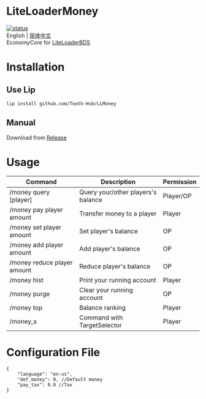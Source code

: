 # LiteLoaderMoney
[![status](https://img.shields.io/github/actions/workflow/status/LiteLDev/LLMoney/build-cmake.yml?style=for-the-badge)]("https://github.com/LiteLDev/LLMoney/actions")  
English | [简体中文](README_zh-cn.md)  
EconomyCore for [LiteLoaderBDS](https://github.com/LiteLDev/LiteLoaderBDS)

# Installation

## Use Lip

```bash
lip install github.com/Tooth-Hub/LLMoney
```

## Manual

Download from [Release](https://github.com/LiteLDev/LLMoney/releases)

# Usage

| Command                     | Description                        | Permission |
|-----------------------------|------------------------------------|------------|
| /money query [player]       | Query your/other players's balance | Player/OP  |
| /money pay player amount    | Transfer money to a player         | Player     |
| /money set player amount    | Set player's balance               | OP         |
| /money add player amount    | Add player's balance               | OP         |
| /money reduce player amount | Reduce player's balance            | OP         |
| /money hist                 | Print your running account         | Player     |
| /money purge                | Clear your running account         | OP         |
| /money top                  | Balance ranking                    | Player     |
| /money_s                    | Command with TargetSelector        | Player     |

# Configuration File

```jsonc
{
    "language": "en-us",
    "def_money": 0, //Default money
    "pay_tax": 0.0 //Tax
}
```
